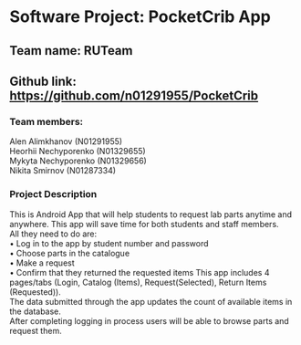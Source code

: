 # Software Project: PocketCrib App<br/>

## Team name: RUTeam <br/>

## Github link: <link>https://github.com/n01291955/PocketCrib</link>

### Team members: <br/>
Alen Alimkhanov (N01291955) <br/>
Heorhii Nechyporenko (N01329655) <br/>
Mykyta Nechyporenko (N01329656) <br/>
Nikita Smirnov (N01287334) <br/>

### Project Description
This is Android App that will help students to request lab parts anytime and anywhere. This app will save time for both students and staff members.<br/>
All they need to do are: <br/>
• Log in to the app by student number and password <br/>
• Choose parts in the catalogue <br/>
• Make a request <br/>
• Confirm that they returned the requested items
This app includes 4 pages/tabs (Login, Catalog (Items), Request(Selected), Return Items (Requested)). <br/>
The data submitted through the app updates the count of available items in the database. <br/>
After completing logging in process users will be able to browse parts and request them.<br/>
